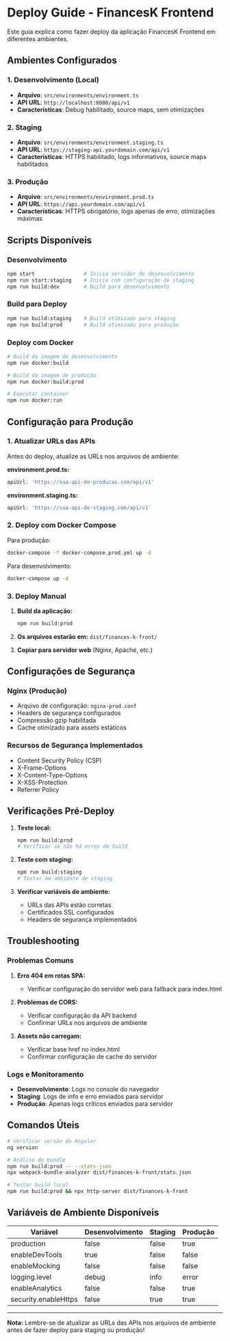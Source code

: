 # Deploy Guide - FinancesK Frontend

Este guia explica como fazer deploy da aplicação FinancesK Frontend em diferentes ambientes.

## Ambientes Configurados

### 1. Desenvolvimento (Local)
- **Arquivo**: `src/environments/environment.ts`
- **API URL**: `http://localhost:8080/api/v1`
- **Características**: Debug habilitado, source maps, sem otimizações

### 2. Staging
- **Arquivo**: `src/environments/environment.staging.ts`
- **API URL**: `https://staging-api.yourdomain.com/api/v1`
- **Características**: HTTPS habilitado, logs informativos, source maps habilitados

### 3. Produção
- **Arquivo**: `src/environments/environment.prod.ts`
- **API URL**: `https://api.yourdomain.com/api/v1`
- **Características**: HTTPS obrigatório, logs apenas de erro, otimizações máximas

## Scripts Disponíveis

### Desenvolvimento
```bash
npm start                # Inicia servidor de desenvolvimento
npm run start:staging    # Inicia com configuração de staging
npm run build:dev        # Build para desenvolvimento
```

### Build para Deploy
```bash
npm run build:staging    # Build otimizado para staging
npm run build:prod       # Build otimizado para produção
```

### Deploy com Docker
```bash
# Build da imagem de desenvolvimento
npm run docker:build

# Build da imagem de produção
npm run docker:build:prod

# Executar container
npm run docker:run
```

## Configuração para Produção

### 1. Atualizar URLs das APIs
Antes do deploy, atualize as URLs nos arquivos de ambiente:

**environment.prod.ts:**
```typescript
apiUrl: 'https://sua-api-de-producao.com/api/v1'
```

**environment.staging.ts:**
```typescript
apiUrl: 'https://sua-api-de-staging.com/api/v1'
```

### 2. Deploy com Docker Compose

Para produção:
```bash
docker-compose -f docker-compose.prod.yml up -d
```

Para desenvolvimento:
```bash
docker-compose up -d
```

### 3. Deploy Manual

1. **Build da aplicação:**
   ```bash
   npm run build:prod
   ```

2. **Os arquivos estarão em:** `dist/finances-k-front/`

3. **Copiar para servidor web** (Nginx, Apache, etc.)

## Configurações de Segurança

### Nginx (Produção)
- Arquivo de configuração: `nginx-prod.conf`
- Headers de segurança configurados
- Compressão gzip habilitada
- Cache otimizado para assets estáticos

### Recursos de Segurança Implementados
- Content Security Policy (CSP)
- X-Frame-Options
- X-Content-Type-Options
- X-XSS-Protection
- Referrer Policy

## Verificações Pré-Deploy

1. **Teste local:**
   ```bash
   npm run build:prod
   # Verificar se não há erros de build
   ```

2. **Teste com staging:**
   ```bash
   npm run build:staging
   # Testar em ambiente de staging
   ```

3. **Verificar variáveis de ambiente:**
   - URLs das APIs estão corretas
   - Certificados SSL configurados
   - Headers de segurança implementados

## Troubleshooting

### Problemas Comuns

1. **Erro 404 em rotas SPA:**
   - Verificar configuração do servidor web para fallback para index.html

2. **Problemas de CORS:**
   - Verificar configuração da API backend
   - Confirmar URLs nos arquivos de ambiente

3. **Assets não carregam:**
   - Verificar base href no index.html
   - Confirmar configuração de cache do servidor

### Logs e Monitoramento

- **Desenvolvimento**: Logs no console do navegador
- **Staging**: Logs de info e erro enviados para servidor
- **Produção**: Apenas logs críticos enviados para servidor

## Comandos Úteis

```bash
# Verificar versão do Angular
ng version

# Análise do bundle
npm run build:prod -- --stats-json
npx webpack-bundle-analyzer dist/finances-k-front/stats.json

# Testar build local
npm run build:prod && npx http-server dist/finances-k-front
```

## Variáveis de Ambiente Disponíveis

| Variável | Desenvolvimento | Staging | Produção |
|----------|----------------|---------|----------|
| production | false | false | true |
| enableDevTools | true | false | false |
| enableMocking | false | false | false |
| logging.level | debug | info | error |
| enableAnalytics | false | false | true |
| security.enableHttps | false | true | true |

---

**Nota:** Lembre-se de atualizar as URLs das APIs nos arquivos de ambiente antes de fazer deploy para staging ou produção!
